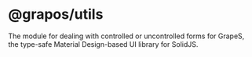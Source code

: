 # @grapos/utils

The module for dealing with controlled or uncontrolled forms for GrapeS, the type-safe Material Design-based UI library for SolidJS.

